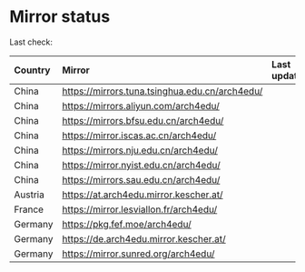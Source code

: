 <script src="./time.js"></script>
# Mirror status
Last check: <script type="text/javascript">localize(1698437848.6612148);</script>

|Country|Mirror|Last update|
|:------|:-----|:----------|
|China|https://mirrors.tuna.tsinghua.edu.cn/arch4edu/|<script type="text/javascript">localize(1698431590);</script>|
|China|https://mirrors.aliyun.com/arch4edu/|<script type="text/javascript">localize(1698388713);</script>|
|China|https://mirrors.bfsu.edu.cn/arch4edu/|<script type="text/javascript">localize(1698388713);</script>|
|China|https://mirror.iscas.ac.cn/arch4edu/|<script type="text/javascript">localize(1698388713);</script>|
|China|https://mirrors.nju.edu.cn/arch4edu/|<script type="text/javascript">localize(1698344983);</script>|
|China|https://mirror.nyist.edu.cn/arch4edu/|<script type="text/javascript">localize(1698388713);</script>|
|China|https://mirrors.sau.edu.cn/arch4edu/|<script type="text/javascript">localize(1698431590);</script>|
|Austria|https://at.arch4edu.mirror.kescher.at/|<script type="text/javascript">localize(1698431590);</script>|
|France|https://mirror.lesviallon.fr/arch4edu/|<script type="text/javascript">localize(1698388713);</script>|
|Germany|https://pkg.fef.moe/arch4edu/|<script type="text/javascript">localize(1698431590);</script>|
|Germany|https://de.arch4edu.mirror.kescher.at/|<script type="text/javascript">localize(1698431590);</script>|
|Germany|https://mirror.sunred.org/arch4edu/|<script type="text/javascript">localize(1698431590);</script>|

<script src="./tablefilter/tablefilter.js"></script>
<script src="./table.js"></script>